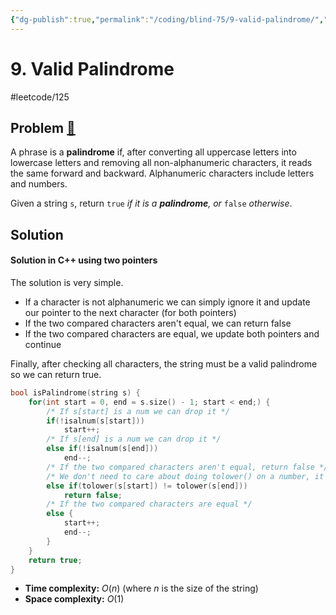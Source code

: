 ```yaml
---
{"dg-publish":true,"permalink":"/coding/blind-75/9-valid-palindrome/","created":"2023-08-11T12:14:19.695+02:00","updated":"2023-09-19T17:17:47.031+02:00"}
---
```


# 9. Valid Palindrome
#leetcode/125
## Problem [🔗](https://leetcode.com/problems/valid-palindrome)
A phrase is a **palindrome** if, after converting all uppercase letters into lowercase letters and removing all non-alphanumeric characters, it reads the same forward and backward. Alphanumeric characters include letters and numbers.

Given a string `s`, return `true` _if it is a **palindrome**, or_ `false` _otherwise_.

## Solution
#### Solution in C++ using two pointers
The solution is very simple.
- If a character is not alphanumeric we can simply ignore it and update our pointer to the next character (for both pointers)
- If the two compared characters aren't equal, we can return false
- If the two compared characters are equal, we update both pointers and continue

Finally, after checking all characters, the string must be a valid palindrome so we can return true.

```cpp
bool isPalindrome(string s) {
	for(int start = 0, end = s.size() - 1; start < end;) {
		/* If s[start] is a num we can drop it */
		if(!isalnum(s[start]))
			start++;
		/* If s[end] is a num we can drop it */
		else if(!isalnum(s[end]))
			end--;
		/* If the two compared characters aren't equal, return false */
		/* We don't need to care about doing tolower() on a number, it will return the same result for both number */
		else if(tolower(s[start]) != tolower(s[end]))
			return false;
		/* If the two compared characters are equal */
		else {
			start++;
			end--;
		}
	}
	return true;
}
```
- **Time complexity:** $O(n)$ (where _n_ is the size of the string)
- **Space complexity:** $O(1)$